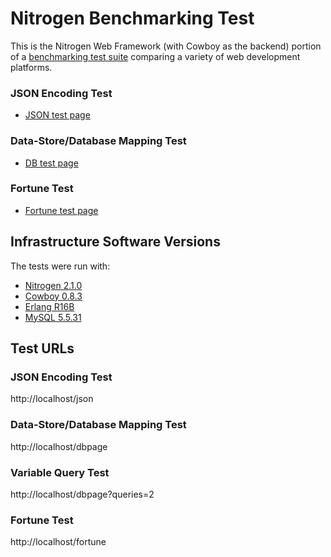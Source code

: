 # Nitrogen Benchmarking Test

This is the Nitrogen Web Framework (with Cowboy as the backend) portion of a [benchmarking test suite](../) comparing a variety of web development platforms.

### JSON Encoding Test

* [JSON test page](src/json.erl)


### Data-Store/Database Mapping Test

* [DB test page](src/dbpage.erl)


### Fortune Test

* [Fortune test page](src/fortune.erl)

## Infrastructure Software Versions
The tests were run with:

* [Nitrogen 2.1.0](https://github.com/nitrogen/nitrogen)
* [Cowboy 0.8.3](https://github.com/extend/cowboy)
* [Erlang R16B](http://www.erlang.org/)
* [MySQL 5.5.31](https://dev.mysql.com/)

## Test URLs
### JSON Encoding Test

http://localhost/json

### Data-Store/Database Mapping Test

http://localhost/dbpage

### Variable Query Test
    
http://localhost/dbpage?queries=2

### Fortune Test

http://localhost/fortune

